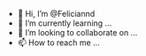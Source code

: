 - 👋 Hi, I’m @Feliciannd
- 🌱 I’m currently learning ...
- 💞️ I’m looking to collaborate on ...
- 📫 How to reach me ...

<!---
Feliciannd/Feliciannd is a ✨ special ✨ repository because its `README.md` (this file) appears on your GitHub profile.
You can click the Preview link to take a look at your changes.
--->
